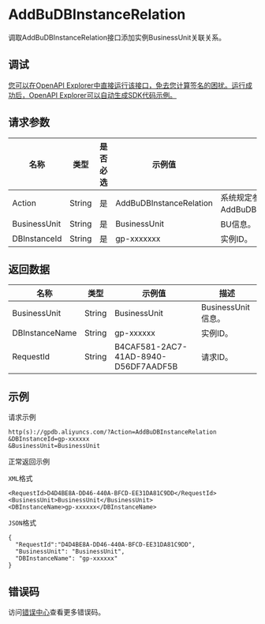 # AddBuDBInstanceRelation

调取AddBuDBInstanceRelation接口添加实例BusinessUnit关联关系。

## 调试

[您可以在OpenAPI Explorer中直接运行该接口，免去您计算签名的困扰。运行成功后，OpenAPI Explorer可以自动生成SDK代码示例。](https://api.aliyun.com/#product=gpdb&api=AddBuDBInstanceRelation&type=RPC&version=2016-05-03)

## 请求参数

|名称|类型|是否必选|示例值|描述|
|--|--|----|---|--|
|Action|String|是|AddBuDBInstanceRelation|系统规定参数。取值：AddBuDBInstanceRelation。 |
|BusinessUnit|String|是|BusinessUnit|BU信息。 |
|DBInstanceId|String|是|gp-xxxxxxx|实例ID。 |

## 返回数据

|名称|类型|示例值|描述|
|--|--|---|--|
|BusinessUnit|String|BusinessUnit|BusinessUnit信息。 |
|DBInstanceName|String|gp-xxxxxx|实例ID。 |
|RequestId|String|B4CAF581-2AC7-41AD-8940-D56DF7AADF5B|请求ID。 |

## 示例

请求示例

```
http(s)://gpdb.aliyuncs.com/?Action=AddBuDBInstanceRelation
&DBInstanceId=gp-xxxxxx
&BusinessUnit=BusinessUnit
```

正常返回示例

`XML`格式

```
<RequestId>D4D4BE8A-DD46-440A-BFCD-EE31DA81C9DD</RequestId>
<BusinessUnit>BusinessUnit</BusinessUnit>
<DBInstanceName>gp-xxxxxx</DBInstanceName>
```

`JSON`格式

```
{
  "RequestId":"D4D4BE8A-DD46-440A-BFCD-EE31DA81C9DD",
  "BusinessUnit": "BusinessUnit",
  "DBInstanceName": "gp-xxxxxx"
}
```

## 错误码

访问[错误中心](https://error-center.alibabacloud.com/status/product/gpdb)查看更多错误码。

